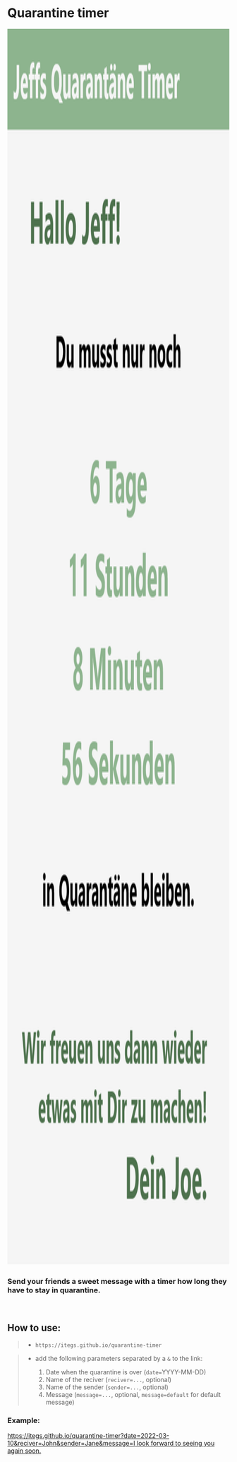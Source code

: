 # Quarantine timer

<img src="readme-img/home.png" style="height: 70vh" />

<br>

### Send your friends a sweet message with a timer how long they have to stay in quarantine.

<br>

## How to use:

> - `https://itegs.github.io/quarantine-timer`

> - add the following parameters separated by a `&` to the link:
>
>   1. Date when the quarantine is over (`date=`YYYY-MM-DD)
>   1. Name of the reciver (`reciver=...`, optional)
>   1. Name of the sender (`sender=...`, optional)
>   1. Message (`message=...`, optional, `message=default` for default message)

### Example:

[https://itegs.github.io/quarantine-timer?date=2022-03-10&reciver=John&sender=Jane&message=I look forward to seeing you again soon.](https://itegs.github.io/quarantine-timer?date=2022-03-10&reciver=John&sender=Jane&message=I%20look%20forward%20to%20seeing%20you%20again%20soon.)
